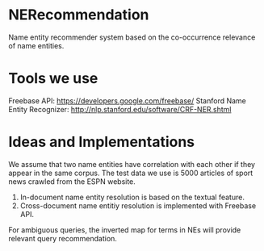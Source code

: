 NERecommendation
================
Name entity recommender system based on the co-occurrence relevance of name entities.

Tools we use
================
Freebase API: https://developers.google.com/freebase/
Stanford Name Entity Recognizer: http://nlp.stanford.edu/software/CRF-NER.shtml

Ideas and Implementations
================
We assume that two name entities have correlation with each other if they appear in the same corpus.
The test data we use is 5000 articles of sport news crawled from the ESPN website. 

1. In-document name entity resolution is based on the textual feature.
2. Cross-document name entitiy resolution is implemented with Freebase API. 

For ambiguous queries, the inverted map for terms in NEs will provide relevant query recommendation. 


